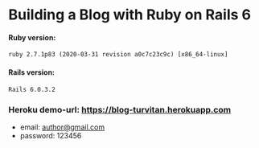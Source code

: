 # Building a Blog with Ruby on Rails 6

#### Ruby version: 
    ruby 2.7.1p83 (2020-03-31 revision a0c7c23c9c) [x86_64-linux]
#### Rails version: 
    Rails 6.0.3.2

### Heroku demo-url: https://blog-turvitan.herokuapp.com

* email:    author@gmail.com
* password: 123456

